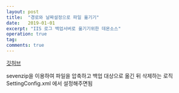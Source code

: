 ```yaml
---
layout: post
title:  "경로와 날짜설정으로 파일 옮기기"
date:   2019-01-01
excerpt: "IIS 로그 백업서버로 옮기기위한 데몬소스"
operation: true
tag:
comments: true
---
```


<a class="btn btn-dark" href="https://github.com/youseojung/LogMoveDaemont">깃허브</a>

sevenzip을 이용하여 파일을 압축하고 백업 대상으로 옮긴 뒤 삭제하는 로직
SettingConfig.xml 에서 설정해주면됨
